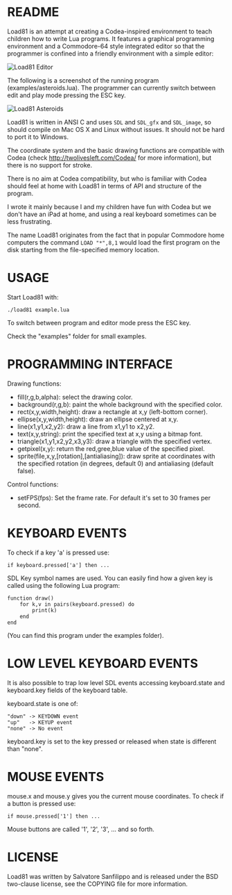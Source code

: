 README
===

Load81 is an attempt at creating a Codea-inspired environment to teach
children how to write Lua programs. It features a graphical programming
environment and a Commodore-64 style integrated editor so that the programmer
is confined into a friendly environment with a simple editor:

![Load81 Editor](http://antirez.com/misc/codakido_screenshot_1.png)

The following is a screenshot of the running program (examples/asteroids.lua).
The programmer can currently switch between edit and play mode pressing the
ESC key.

![Load81 Asteroids](http://antirez.com/misc/codakido_screenshot_3.png)

Load81 is written in ANSI C and uses `SDL` and `SDL_gfx` and `SDL_image`, so
should compile on Mac OS X and Linux without issues. It should not be hard
to port it to Windows.

The coordinate system and the basic drawing functions are compatible with
Codea (check http://twolivesleft.com/Codea/ for more information), but there
is no support for stroke.

There is no aim at Codea compatibility, but who is familiar with Codea should
feel at home with Load81 in terms of API and structure of the program.

I wrote it mainly because I and my children have fun with Codea but we don't
have an iPad at home, and using a real keyboard sometimes can be less
frustrating.

The name Load81 originates from the fact that in popular Commodore home
computers the command `LOAD "*",8,1` would load the first program on the disk
starting from the file-specified memory location.

USAGE
===

Start Load81 with:

    ./load81 example.lua

To switch between program and editor mode press the ESC key.

Check the "examples" folder for small examples.

PROGRAMMING INTERFACE
===

Drawing functions:

* fill(r,g,b,alpha): select the drawing color.
* background(r,g,b): paint the whole background with the specified color.
* rect(x,y,width,height): draw a rectangle at x,y (left-bottom corner).
* ellipse(x,y,width,height): draw an ellipse centered at x,y.
* line(x1,y1,x2,y2): draw a line from x1,y1 to x2,y2.
* text(x,y,string): print the specified text at x,y using a bitmap font.
* triangle(x1,y1,x2,y2,x3,y3): draw a triangle with the specified vertex.
* getpixel(x,y): return the red,gree,blue value of the specified pixel.
* sprite(file,x,y,[rotation],[antialiasing]): draw sprite at coordinates with the specified rotation (in degrees, default 0) and antialiasing (default false).

Control functions:

* setFPS(fps): Set the frame rate. For default it's set to 30 frames per second.

KEYBOARD EVENTS
===

To check if a key 'a' is pressed use:

    if keyboard.pressed['a'] then ...

SDL Key symbol names are used. You can easily find how a given key is
called using the following Lua program:

    function draw()
        for k,v in pairs(keyboard.pressed) do
            print(k)
        end
    end

(You can find this program under the examples folder).

LOW LEVEL KEYBOARD EVENTS
===

It is also possible to trap low level SDL events accessing keyboard.state
and keyboard.key fields of the keyboard table.

keyboard.state is one of:

    "down" -> KEYDOWN event
    "up"   -> KEYUP event
    "none" -> No event

keyboard.key is set to the key pressed or released when state is different
than "none".

MOUSE EVENTS
===

mouse.x and mouse.y gives you the current mouse coordinates. To check
if a button is pressed use:

    if mouse.pressed['1'] then ...

Mouse buttons are called '1', '2', '3', ... and so forth.

LICENSE
===

Load81 was written by Salvatore Sanfilippo and is released under the
BSD two-clause license, see the COPYING file for more information.
